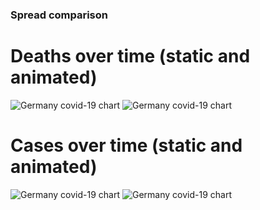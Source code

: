 ### Spread comparison 
# Deaths over time (static and animated)
![Germany covid-19 chart](https://raw.githubusercontent.com/madlag/coronavirus_study/master/notebooks/graphs/2020-03-20/countries/Germany/2020-03-20_Germany_deaths.png "Germany covid-19 chart")
![Germany covid-19 chart](https://raw.githubusercontent.com/madlag/coronavirus_study/master/notebooks/graphs/2020-03-20/countries/Germany/2020-03-20_Germany_deaths.gif "Germany covid-19 chart")

# Cases over time (static and animated)
![Germany covid-19 chart](https://raw.githubusercontent.com/madlag/coronavirus_study/master/notebooks/graphs/2020-03-20/countries/Germany/2020-03-20_Germany_cases.png "Germany covid-19 chart")
![Germany covid-19 chart](https://raw.githubusercontent.com/madlag/coronavirus_study/master/notebooks/graphs/2020-03-20/countries/Germany/2020-03-20_Germany_cases.gif "Germany covid-19 chart")